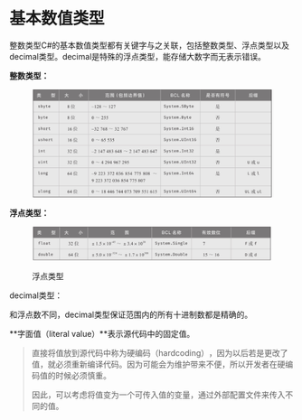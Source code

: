# 基本数值类型

整数类型C#的基本数值类型都有关键字与之关联，包括整数类型、浮点类型以及decimal类型。decimal是特殊的浮点类型，能存储大数字而无表示错误。



**整数类型：**

<figure><img src="../.gitbook/assets/整数类型.png" alt=""><figcaption></figcaption></figure>



**浮点类型：**

<figure><img src="../.gitbook/assets/浮点类型.png" alt=""><figcaption><p>浮点类型</p></figcaption></figure>



decimal类型：

和浮点数不同，decimal类型保证范围内的所有十进制数都是精确的。



**字面值（literal value）**表示源代码中的固定值。

> 直接将值放到源代码中称为硬编码（hardcoding）​，因为以后若是更改了值，就必须重新编译代码。因为可能会为维护带来不便，所以开发者在硬编码值的时候必须慎重。
>
> 因此，可以考虑将值变为一个可传入值的变量，通过外部配置文件来传入不同的值。










